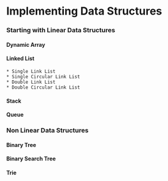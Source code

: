 # Implementing Data Structures

### Starting with Linear Data Structures

#### Dynamic Array 
#### Linked List
    * Single Link List
    * Single Circular Link List
    * Double Link List
    * Double Circular Link List
#### Stack
#### Queue

### Non Linear Data Structures
#### Binary Tree
#### Binary Search Tree
#### Trie
